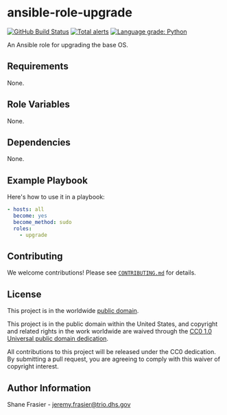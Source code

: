 # ansible-role-upgrade #

[![GitHub Build Status](https://github.com/cisagov/ansible-role-upgrade/workflows/build/badge.svg)](https://github.com/cisagov/ansible-role-upgrade/actions)
[![Total alerts](https://img.shields.io/lgtm/alerts/g/cisagov/ansible-role-upgrade.svg?logo=lgtm&logoWidth=18)](https://lgtm.com/projects/g/cisagov/ansible-role-upgrade/alerts/)
[![Language grade: Python](https://img.shields.io/lgtm/grade/python/g/cisagov/ansible-role-upgrade.svg?logo=lgtm&logoWidth=18)](https://lgtm.com/projects/g/cisagov/ansible-role-upgrade/context:python)

An Ansible role for upgrading the base OS.

## Requirements ##

None.

## Role Variables ##

None.

## Dependencies ##

None.

## Example Playbook ##

Here's how to use it in a playbook:

```yaml
- hosts: all
  become: yes
  become_method: sudo
  roles:
    - upgrade
```

## Contributing ##

We welcome contributions!  Please see [`CONTRIBUTING.md`](CONTRIBUTING.md) for
details.

## License ##

This project is in the worldwide [public domain](LICENSE).

This project is in the public domain within the United States, and
copyright and related rights in the work worldwide are waived through
the [CC0 1.0 Universal public domain
dedication](https://creativecommons.org/publicdomain/zero/1.0/).

All contributions to this project will be released under the CC0
dedication. By submitting a pull request, you are agreeing to comply
with this waiver of copyright interest.

## Author Information ##

Shane Frasier - <jeremy.frasier@trio.dhs.gov>
